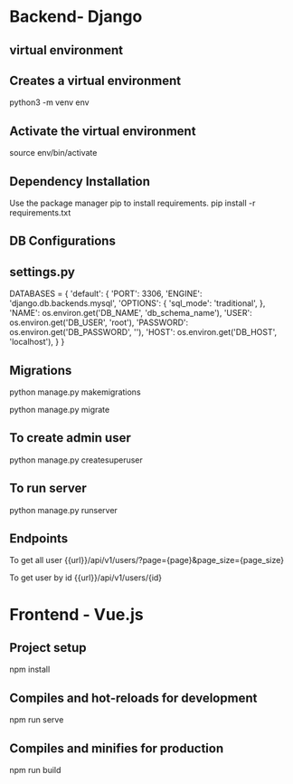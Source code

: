 # Backend- Django
## virtual environment

## Creates a virtual environment
  python3 -m venv env

## Activate the virtual environment
  source env/bin/activate

## Dependency Installation
  Use the package manager pip to install requirements.
  pip install -r requirements.txt

## DB Configurations
## settings.py
DATABASES = {
'default': {
'PORT': 3306,
'ENGINE': 'django.db.backends.mysql',
'OPTIONS':
{
'sql_mode': 'traditional',
},
'NAME': os.environ.get('DB_NAME', 'db_schema_name'),
'USER': os.environ.get('DB_USER', 'root'),
'PASSWORD': os.environ.get('DB_PASSWORD', ''),
'HOST': os.environ.get('DB_HOST', 'localhost'),
}
}

## Migrations
  python manage.py makemigrations

  python manage.py migrate

## To create admin user
  python manage.py createsuperuser

## To run server
  python manage.py runserver

## Endpoints

  To get all user
  {{url}}/api/v1/users/?page={page}&page_size={page_size}

  To get user by id
  {{url}}/api/v1/users/{id}

# Frontend - Vue.js

## Project setup

  npm install
 
## Compiles and hot-reloads for development

  npm run serve

## Compiles and minifies for production
  npm run build
